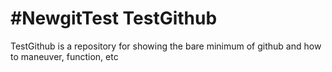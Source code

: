 #NewgitTest TestGithub
=======================
TestGithub is a repository for showing the bare minimum of github and how to maneuver, function, etc
